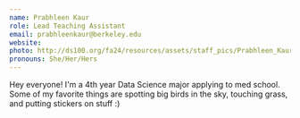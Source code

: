 ```yaml
---
name: Prabhleen Kaur
role: Lead Teaching Assistant
email: prabhleenkaur@berkeley.edu 
website: 
photo: http://ds100.org/fa24/resources/assets/staff_pics/Prabhleen_Kaur.png
pronouns: She/Her/Hers
---
```

Hey everyone! I'm a 4th year Data Science major applying to med school. Some of my favorite things are spotting big birds in the sky, touching grass, and putting stickers on stuff :)

